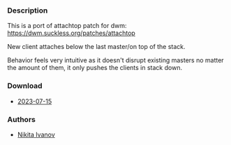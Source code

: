 ### Description

This is a port of attachtop patch for dwm: https://dwm.suckless.org/patches/attachtop

New client attaches below the last master/on top of the stack.

Behavior feels very intuitive as it doesn't disrupt existing masters no matter the amount of them, it only pushes the clients in stack down.

### Download
- [2023-07-15](https://github.com/djpohly/dwl/compare/main...NikitaIvanovV:attachtop.patch)

### Authors
- [Nikita Ivanov](https://github.com/NikitaIvanovV)